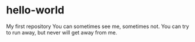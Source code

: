 # hello-world
My first repository
You can sometimes see me, sometimes not.  You can try to run away, but never will get away from me.
